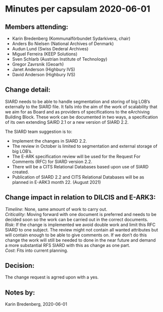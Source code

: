 # Minutes per capsulam 2020-06-01

## Members attending: 
 - Karin Bredenberg (Kommunalförbundet Sydarkivera, chair)
 - Anders Bo Nielsen (National Archives of Denmark)
 - Audun Lund (Swiss Dederal Archives)
 - Miguel Ferreira (KEEP Solutions)
 - Sven Schlarb (Austrian Institute of Technology)
 - Gregor Zavrsnik (Geoarh)
 - Janet Anderson (Highbury IVS)
 - David Anderson (Highbury IVS)

## Change detail:
SIARD needs to be able to handle segmentation and storing of big LOB’s externally to the SIARD file. It falls into the aim of the work of scalability that we aim for as Board and as providers of specifications to the eArchiving Building Block. These work can be documented in two ways, a specification of its own extending SAIRD 2.1 or a new version of SIARD 2.2.
 
The SIARD team suggestion is to:
-	Implement the changes in SIARD 2.2.
-	The review in October is limited to segmentation and external storage of big LOB’s.
-	The E-ARK specification review will be used for the Request For Comments (RFC) for SIARD version 2.2.
- There will be a CITS Relational Databases based upon use of SIARD created.
-	Publication of SIARD 2.2 and CITS Relational Databases will be as planned in E-ARK3 month 22. (August 2021)
 
## Change impact in relation to DILCIS and E-ARK3:
*Timeline*: None, same amount of work to carry out.<br/> 
*Criticality*: Moving forward with one document is preferred and needs to be decided soon so the work can be carried out in the correct documents.<br/>
*Risk*: If the change is implemented we avoid double work and limit this RFC SIARD to one subject. The review might not contain all wanted attributes but will contain enough to be able to give comments on. If we don’t do this change the work will still be needed to done in the near future and demand a more substantial RFS SIARD with this as change as one part.<br/>
*Cost*: Fits into current planning.<br/>

## Decision:
The change request is agrred upon with a yes.

## Notes by:
Karin Bredenberg, 2020-06-01
